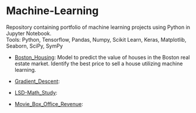 # Machine-Learning
Repository containing portfolio of machine learning projects using Python in Jupyter Notebook.  
Tools: Python, Tensorflow, Pandas, Numpy, Scikit Learn, Keras, Matplotlib, Seaborn, SciPy, SymPy

  - [Boston_Housing](https://github.com/dt1993/Machine-Learning/tree/master/Boston_Housing): Model to predict the value of houses in the Boston real estate market. Identify the best price to sell a house utilizing machine learning.
  
  - [Gradient_Descent](https://github.com/dt1993/Machine-Learning/tree/master/Gradient_Descent):
  
  - [LSD-Math_Study](https://github.com/dt1993/Machine-Learning/tree/master/LSD-Math_Study):
  
  - [Movie_Box_Office_Revenue](https://github.com/dt1993/Machine-Learning/tree/master/Movie_Box_Office_Revenue):
